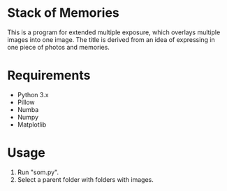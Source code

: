 Stack of Memories
=================
This is a program for extended multiple exposure, which overlays multiple images into one image. The title is derived from an idea of expressing in one piece of photos and memories.

# Requirements
* Python 3.x
* Pillow
* Numba
* Numpy
* Matplotlib

# Usage
1. Run "som.py".
2. Select a parent folder with folders with images.
